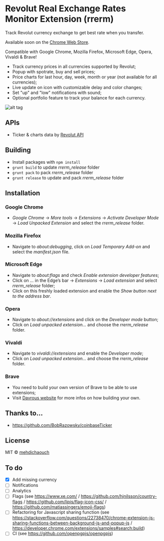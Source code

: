 # Revolut Real Exchange Rates Monitor Extension (rrerm)

Track Revolut currency exchange to get best rate when you transfer.

Available soon on the [Chrome Web Store](https://github.com/mehdichaouch/revolut-real-exchange-rates-monitor/).

Compatible with Google Chrome, Mozilla Firefox, Microsoft Edge, Opera, Vivaldi & Brave!

* Track currency prices in all currencies supported by Revolut;
* Popup with spotrate, buy and sell prices;
* Price charts for last hour, day, week, month or year (not available for all currencies);
* Live update on icon with customizable delay and color changes;
* Set "up" and "low" notifications with sound;
* Optional portfolio feature to track your balance for each currency.

![alt tag](https://raw.githubusercontent.com/mehdichaouch/revolut-real-exchange-rates-monitor/master/img/screenshot.png)

## APIs

* Ticker & charts data by [Revolut API](https://www.revolut.com/api)

## Building

* Install packages with `npm install`
* `grunt build` to update *rrerm_release* folder
* `grunt pack` to pack *rrerm_release* folder
* `grunt release` to update and pack *rrerm_release* folder

## Installation

### Google Chrome

* *Google Chrome* -> *More tools* -> *Extensions* -> *Activate Developer Mode* -> *Load Unpacked Extension* and select the *rrerm_release* folder.

### Mozilla Firefox

* Navigate to *about:debugging*, click on *Load Temporary Add-on* and select the *manifest.json* file.

### Microsoft Edge

* Navigate to *about:flags* and check *Enable extension developer features*;
* Click on *…* in the Edge’s bar -> *Extensions* -> *Load extension* and select *rrerm_release* folder;
* Click on this freshly loaded extension and enable the *Show button next to the address bar*.

### Opera

* Navigate to *about://extensions* and click on the *Developer mode* button;
* Click on *Load unpacked extension…* and choose the *rrerm_release* folder.

### Vivaldi

* Navigate to *vivaldi://extensions* and enable the *Developer mode*;
* Click on *Load unpacked extension…* and choose the *rrerm_release* folder.

### Brave

* You need to build your own version of Brave to be able to use extensions;
* Visit [Davrous website](https://www.davrous.com/2016/12/07/creating-an-extension-for-all-browsers-edge-chrome-firefox-opera-brave/) for more infos on how building your own.

## Thanks to…

* https://github.com/BobRazowsky/coinbaseTicker

## License

MIT © [mehdichaouch](https://github.com/mehdichaouch)

## To do

* [x] Add missing currency
* [ ] Notifications
* [ ] Analytics
* [ ] Flags (see https://www.xe.com/ / https://github.com/hjnilsson/country-flags / https://github.com/lipis/flag-icon-css/ / https://github.com/matiassingers/emoji-flags)
* [ ] Refactoring for Javascript sharing function (see https://stackoverflow.com/questions/22738470/chrome-extension-js-sharing-functions-between-background-js-and-popup-js / https://developer.chrome.com/extensions/samples#search:build)
* [ ] CI (see https://github.com/openpgpjs/openpgpjs)
